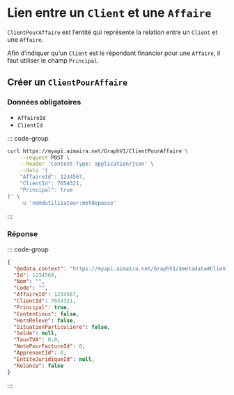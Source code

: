 # Lien entre un `Client` et une `Affaire`

`ClientPourAffaire` est l’entité qui représente la relation entre un `Client` et une `Affaire`.

Afin d’indiquer qu’un `Client` est le répondant financier pour une `Affaire`, il faut utiliser le champ `Principal`.

## Créer un `ClientPourAffaire`

### Données obligatoires

- `AffaireId`
- `ClientId`

::: code-group

```bash [cURL]
curl https://myapi.aimaira.net/GraphV1/ClientPourAffaire \
    --request POST \
    --header 'Content-Type: application/json' \
    --data '{
    "AffaireId": 1234567,
    "ClientId": 7654321,
    "Principal": true
}' \
    -u 'nomdutilisateur:motdepasse'
```

:::

### Réponse

::: code-group

```json [JSON]
{
  "@odata.context": "https://myapi.aimaira.net/GraphV1/$metadata#ClientPourAffaire/$entity",
  "Id": 1234568,
  "Nom": "",
  "Code": "",
  "AffaireId": 1234567,
  "ClientId": 7654321,
  "Principal": true,
  "Contentieux": false,
  "HorsReleve": false,
  "SituationParticuliere": false,
  "Solde": null,
  "TauxTVA": 0.0,
  "NotePourFactureId": 0,
  "ApprenantId": 0,
  "EntiteJuridiqueId": null,
  "Relance": false
}
```

:::
